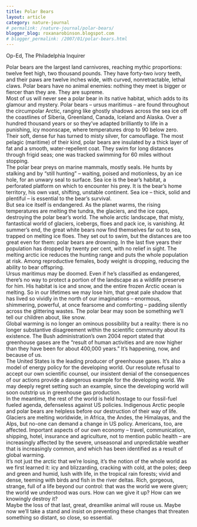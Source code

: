 ```yaml
---
title: Polar Bears
layout: article
category: nature-journal
# permalink: /nature-journal/polar-bears/
blogger_blog: roxanarobinson.blogspot.com
# blogger_permalink: /2007/01/polar-bears.html
---
```

Op-Ed, The Philadelphia Inquirer

Polar bears are the largest land carnivores, reaching mythic proportions: twelve feet high, two thousand pounds. They have forty-two ivory teeth, and their paws are twelve inches wide, with curved, nonretractable, lethal claws. Polar bears have no animal enemies: nothing they meet is bigger or fiercer than they are. They are supreme.  
Most of us will never see a polar bear in its native habitat, which adds to its glamour and mystery. Polar bears &#8211; ursus maritimus – are found throughout the circumpolar Arctic, ranging like ghostly shadows across the sea ice off the coastlines of Siberia, Greenland, Canada, Iceland and Alaska. Over a hundred thousand years or so they’ve adapted brilliantly to life in a punishing, icy moonscape, where temperatures drop to 90 below zero. Their soft, dense fur has turned to misty silver, for camouflage. The most pelagic (maritime) of their kind, polar bears are insulated by a thick layer of fat and a smooth, water-repellent coat. They swim for long distances through frigid seas; one was tracked swimming for 60 miles without stopping.  
The polar bear preys on marine mammals, mostly seals. He hunts by stalking and by “still hunting” – waiting, poised and motionless, by an ice hole, for an unwary seal to surface. Sea ice is the bear’s habitat, a perforated platform on which to encounter his prey. It is the bear’s home territory, his own vast, shifting, unstable continent. Sea ice &#8211; thick, solid and plentiful – is essential to the bear’s survival.  
But sea ice itself is endangered. As the planet warms, the rising temperatures are melting the tundra, the glaciers, and the ice caps, destroying the polar bear’s world. The whole arctic landscape, that misty, fantastical world of glaciers, icebergs, floes and pack ice, is vanishing. At summer’s end, the great white bears now find themselves far out to sea, trapped on melting ice floes. They set out to swim, but the distances are too great even for them: polar bears are drowning. In the last five years their population has dropped by twenty per cent, with no relief in sight. The melting arctic ice reduces the hunting range and puts the whole population at risk. Among reproductive females, body weight is dropping, reducing the ability to bear offspring.  
Ursus maritimus may be doomed. Even if he’s classified as endangered, there’s no way to protect a portion of the landscape as a wildlife preserve for him. His habitat is ice and snow, and the entire frozen Arctic ocean is melting. So in our lifetimes we may lose him, that great pale shadow that has lived so vividly in the north of our imaginations &#8211; enormous, shimmering, powerful, at once fearsome and comforting &#8211; padding silently across the glittering wastes. The polar bear may soon be something we’ll tell our children about, like snow.  
Global warming is no longer an ominous possibility but a reality: there is no longer substantive disagreement within the scientific community about its existence. The Bush administration’s own 2004 report stated that greenhouse gases are the “result of human activities and are now higher than they have been for about 400,000 years.” It’s happening, now, and because of us.  
The United States is the leading producer of greenhouse gases. It’s also a model of energy policy for the developing world. Our resolute refusal to accept our own scientific counsel, our insistent denial of the consequences of our actions provide a dangerous example for the developing world. We may deeply regret setting such an example, since the developing world will soon outstrip us in greenhouse gas production.  
In the meantime, the rest of the world is held hostage to our fossil-fuel fueled agenda, defenseless against US policies. Indigenous Arctic people and polar bears are helpless before our destruction of their way of life. Glaciers are melting worldwide, in Africa, the Andes, the Himalayas, and the Alps, but no-one can demand a change in US policy. Americans, too, are affected. Important aspects of our own economy – travel, communication, shipping, hotel, insurance and agriculture, not to mention public health – are increasingly affected by the severe, unseasonal and unpredictable weather that is increasingly common, and which has been identified as a result of global warming.  
It’s not just the arctic that we’re losing, it’s the notion of the whole world as we first learned it: icy and blizzarding, cracking with cold, at the poles; deep and green and humid, lush with life, in the tropical rain forests; vivid and dense, teeming with birds and fish in the river deltas. Rich, gorgeous, strange, full of a life beyond our control: that was the world we were given; the world we understood was ours. How can we give it up? How can we knowingly destroy it?  
Maybe the loss of that last, great, dreamlike animal will rouse us. Maybe now we’ll take a stand and insist on preventing these changes that threaten something so distant, so close, so essential.